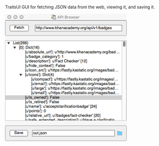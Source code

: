 TraitsUI GUI for fetching JSON data from the web, viewing it, and saving it.

![Screenshot](app.tiff)
